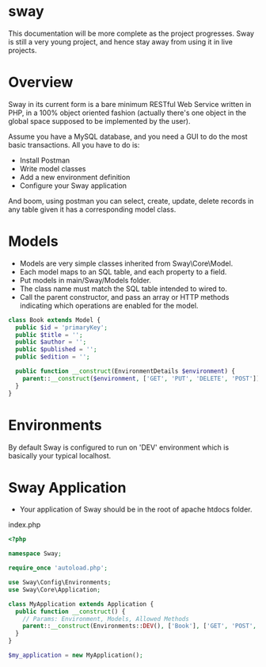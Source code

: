 # sway

This documentation will be more complete as the project progresses. Sway is still a very young project, and hence stay away from using it in live projects.

# Overview

Sway in its current form is a bare minimum RESTful Web Service written in PHP, in a 100% object oriented fashion (actually there's one object in the global space supposed to be implemented by the user).

Assume you have a MySQL database, and you need a GUI to do the most basic transactions. All you have to do is:
- Install Postman
- Write model classes
- Add a new environment definition
- Configure your Sway application

And boom, using postman you can select, create, update, delete records in any table given it has a corresponding model class.

# Models

- Models are very simple classes inherited from Sway\\Core\\Model.
- Each model maps to an SQL table, and each property to a field.
- Put models in main/Sway/Models folder.
- The class name must match the SQL table intended to wired to.
- Call the parent constructor, and pass an array or HTTP methods indicating which operations are enabled for the model.

```php
class Book extends Model {
  public $id = 'primaryKey';
  public $title = '';
  public $author = '';
  public $published = '';
  public $edition = '';

  public function __construct(EnvironmentDetails $environment) {
    parent::__construct($environment, ['GET', 'PUT', 'DELETE', 'POST']);
  }
}
```

# Environments

By default Sway is configured to run on 'DEV' environment which is basically your typical localhost.

# Sway Application

- Your application of Sway should be in the root of apache htdocs folder.

index.php

```php
<?php

namespace Sway;

require_once 'autoload.php';

use Sway\Config\Environments;
use Sway\Core\Application;

class MyApplication extends Application {
  public function __construct() {
    // Params: Environment, Models, Allowed Methods
    parent::__construct(Environments::DEV(), ['Book'], ['GET', 'POST', 'PUT', 'DELETE']);
  }
}

$my_application = new MyApplication();
```